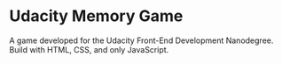 # Udacity Memory Game

A game developed for the Udacity Front-End Development Nanodegree. Build with HTML, CSS, and only JavaScript. 